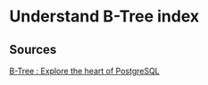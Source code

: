 # Understand B-Tree index

## Sources
[B-Tree : Explore the heart of PostgreSQL](https://www.youtube.com/watch?v=7g6PG71puX4)
